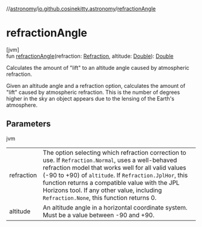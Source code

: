 //[astronomy](../../index.md)/[io.github.cosinekitty.astronomy](index.md)/[refractionAngle](refraction-angle.md)

# refractionAngle

[jvm]\
fun [refractionAngle](refraction-angle.md)(refraction: [Refraction](-refraction/index.md), altitude: [Double](https://kotlinlang.org/api/latest/jvm/stdlib/kotlin/-double/index.html)): [Double](https://kotlinlang.org/api/latest/jvm/stdlib/kotlin/-double/index.html)

Calculates the amount of "lift" to an altitude angle caused by atmospheric refraction.

Given an altitude angle and a refraction option, calculates the amount of "lift" caused by atmospheric refraction. This is the number of degrees higher in the sky an object appears due to the lensing of the Earth's atmosphere.

## Parameters

jvm

| | |
|---|---|
| refraction | The option selecting which refraction correction to use.     If `Refraction.Normal`, uses a well-behaved refraction model that works well for     all valid values (-90 to +90) of `altitude`.     If `Refraction.JplHor`, this function returns a compatible value with the JPL Horizons tool.     If any other value, including `Refraction.None`, this function returns 0. |
| altitude | An altitude angle in a horizontal coordinate system. Must be a value between -90 and +90. |
